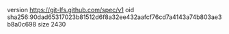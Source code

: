 version https://git-lfs.github.com/spec/v1
oid sha256:90dad65317023b81512d6f8a32ee432aafcf76cd7a4143a74b803ae3b8a0c698
size 2430
